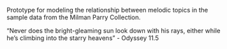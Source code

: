 Prototype for modeling the relationship between melodic topics in the sample data from the Milman Parry Collection. 


“Never does the bright-gleaming sun look down with his rays,
     either while he’s climbing into the starry heavens” - Odyssey 11.5
